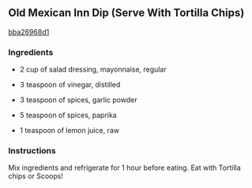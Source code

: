 ## Old Mexican Inn Dip (Serve With Tortilla Chips)

[bba26968d1](http://www.food.com/recipe/old-mexican-inn-dip-serve-with-tortilla-chips-440366)

### Ingredients

 - 2 cup of salad dressing, mayonnaise, regular

 - 3 teaspoon of vinegar, distilled

 - 3 teaspoon of spices, garlic powder

 - 5 teaspoon of spices, paprika

 - 1 teaspoon of lemon juice, raw

### Instructions

Mix ingredients and refrigerate for 1 hour before eating. Eat with Tortilla chips or Scoops!